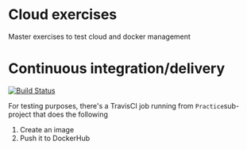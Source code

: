 # Cloud exercises
Master exercises to test cloud and docker management

# Continuous integration/delivery
[![Build Status](https://travis-ci.com/jacxon4/cloud-exercises.svg?branch=master)](https://travis-ci.com/jacxon4/cloud-exercises)

For testing purposes, there's a TravisCI job running from `Practice`sub-project that does the following
1. Create an image 
2. Push it to DockerHub